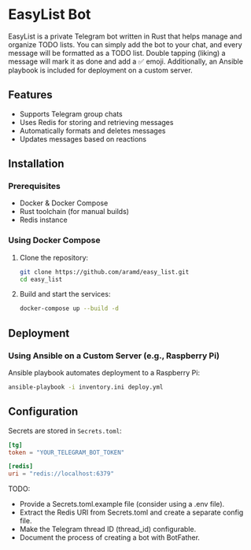 # EasyList Bot

EasyList is a private Telegram bot written in Rust that helps manage and organize TODO lists. You can simply add the bot to your chat, and every message will be formatted as a TODO list. Double tapping (liking) a message will mark it as done and add a ✅ emoji. Additionally, an Ansible playbook is included for deployment on a custom server.

## Features

- Supports Telegram group chats
- Uses Redis for storing and retrieving messages
- Automatically formats and deletes messages
- Updates messages based on reactions

## Installation

### Prerequisites

- Docker & Docker Compose
- Rust toolchain (for manual builds)
- Redis instance

### Using Docker Compose

1. Clone the repository:
   ```sh
   git clone https://github.com/aramd/easy_list.git
   cd easy_list
   ```

2. Build and start the services:
   ```sh
   docker-compose up --build -d
   ```

## Deployment

### Using Ansible on a Custom Server (e.g., Raspberry Pi)

Ansible playbook automates deployment to a Raspberry Pi:

```sh
ansible-playbook -i inventory.ini deploy.yml
```

## Configuration

Secrets are stored in `Secrets.toml`:

```toml
[tg]
token = "YOUR_TELEGRAM_BOT_TOKEN"

[redis]
uri = "redis://localhost:6379"
```

TODO:
- Provide a Secrets.toml.example file (consider using a .env file).
- Extract the Redis URI from Secrets.toml and create a separate config file.
- Make the Telegram thread ID (thread_id) configurable.
- Document the process of creating a bot with BotFather.
